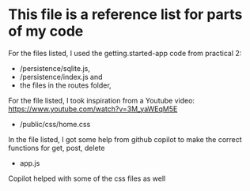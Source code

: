 # This file is a reference list for parts of my code

For the files listed, I used the getting.started-app code from practical 2:

- /persistence/sqlite.js,
- /persistence/index.js and
- the files in the routes folder,

For the file listed, I took inspiration from a Youtube video: https://www.youtube.com/watch?v=3M_yaWEqM5E

- /public/css/home.css

In the file listed, I got some help from github copilot to make the correct functions for get, post, delete

- app.js

Copilot helped with some of the css files as well
